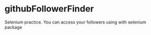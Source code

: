 # githubFollowerFinder
Selenium practice. You can access your followers using with selenium package
